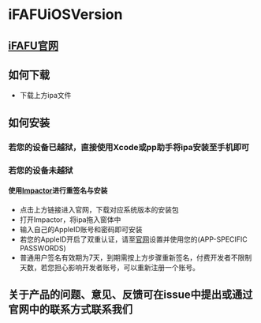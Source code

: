 # iFAFUiOSVersion
## [iFAFU官网](https://ifafu.cn)
## 如何下载
* 下载上方ipa文件
## 如何安装
### 若您的设备已越狱，直接使用Xcode或pp助手将ipa安装至手机即可

### 若您的设备未越狱
#### 使用[Impactor](http://www.cydiaimpactor.com)进行重签名与安装
* 点击上方链接进入官网，下载对应系统版本的安装包
* 打开Impactor，将ipa拖入窗体中
* 输入自己的AppleID账号和密码即可安装
* 若您的AppleID开启了双重认证，请至[官网](https://appleid.apple.com/account/manage)设置并使用您的(APP-SPECIFIC PASSWORDS)
* 普通用户签名有效期为7天，到期需按上方步骤重新签名，付费开发者不限制天数，若您担心影响开发者账号，可以重新注册一个账号。

## 关于产品的问题、意见、反馈可在issue中提出或通过官网中的联系方式联系我们
